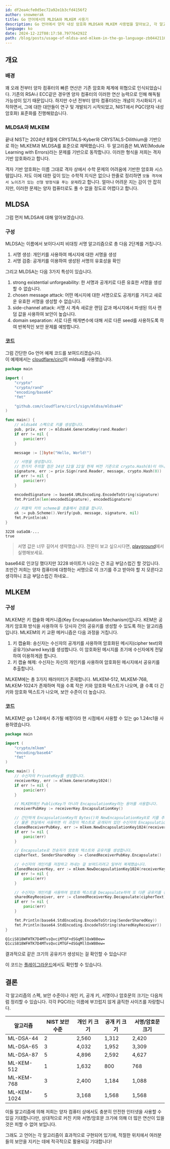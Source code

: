 ```yaml
---
id: df2ea4cfe0d5ec72a92e1b3cfd4156f2
author: snowmerak
title: Go 언어에서의 MLDSA와 MLKEM 사용기
description: Go 언어에서 양자 내성 암호화 MLDSA와 MLKEM 사용법을 알아보고, 각 알고리즘의 특징과 코드 예제를 제공합니다.
language: ko
date: 2024-12-22T08:17:58.797764292Z
path: /blog/posts/usage-of-mldsa-and-mlkem-in-the-go-language-zb0442110
---
```


## 개요

### 배경

꽤 오래 전부터 양자 컴퓨터의 빠른 연산은 기존 암호화 체계에 위협으로 인식되었습니다. 기존의 RSA나 ECC같은 경우엔 양자 컴퓨터의 이러한 연산 능력으로 인해 해독될 가능성이 있기 때문입니다. 하지만 수년 전부터 양자 컴퓨터라는 개념이 가시화되기 시작하면서, 그에 대한 대안들이 연구 및 개발되기 시작되었고, NIST에서 PQC(양자 내성 암호화) 표준화를 진행해왔습니다.

### MLDSA와 MLKEM

끝내 NIST는 2024년 8월에 CRYSTALS-Kyber와 CRYSTALS-Dilithium을 기반으로 하는 MLKEM과 MLDSA를 표준으로 채택했습니다. 두 알고리즘은 MLWE(Module Learning with Errors)라는 문제를 기반으로 동작합니다. 이러한 형식을 저희는 격자 기반 암호화라고 합니다.

격자 기반 암호화는 이름 그대로 격자 상에서 수학 문제의 어려움에 기반한 암호화 시스템입니다. 저도 이에 대한 깊이 있는 수학적 지식은 없으나 한줄로 정리하면 `모듈 격자에서 노이즈가 있는 선형 방정식을 푸는 문제`라고 합니다. 얼마나 어려운 지는 감이 안 잡히지만, 이러한 문제는 양자 컴퓨터로도 풀 수 없을 정도로 어렵다고 합니다.

## MLDSA

그럼 먼저 MLDSA에 대해 알아보겠습니다.

### 구성

MLDSA는 이름에서 보이다시피 비대칭 서명 알고리즘으로 총 다음 2단계를 거칩니다.

1. 서명 생성: 개인키를 사용하여 메시지에 대한 서명을 생성
2. 서명 검증: 공개키를 이용하여 생성된 서명의 유효성을 확인

그리고 MLDSA는 다음 3가지 특성이 있습니다.

1. strong existential unforgeability: 한 서명과 공개키로 다른 유효한 서명을 생성할 수 없습니다.
2. chosen message attack: 어떤 메시지에 대한 서명으로도 공개키를 가지고 새로운 유효한 서명을 생성할 수 없습니다.
3. side-channel attack: 서명 시 계속 새로운 랜덤 값과 메시지에서 파생된 의사 랜덤 값을 사용하여 보안이 높습니다.
4. domain separation: 서로 다른 매개변수에 대해 서로 다른 seed를 사용하도록 하여 반복적인 보안 문제를 예방합니다.

### 코드

그럼 간단한 Go 언어 예제 코드를 보여드리겠습니다.  
이 예제에서는 [cloudflare/circl](github.com/cloudflare/circl)의 mldsa를 사용했습니다.

```go
package main

import (
	"crypto"
	"crypto/rand"
	"encoding/base64"
	"fmt"

	"github.com/cloudflare/circl/sign/mldsa/mldsa44"
)

func main() {
    // mldsa44 스펙으로 키를 생성합니다.
	pub, priv, err := mldsa44.GenerateKey(rand.Reader)
	if err != nil {
		panic(err)
	}

	message := []byte("Hello, World!")

    // 서명을 생성합니다.
    // 한가지 주의할 점은 24년 12월 22일 현재 버전 기준으로 crypto.Hash(0)이 아니면 에러가 발생합니다.
	signature, err := priv.Sign(rand.Reader, message, crypto.Hash(0))
	if err != nil {
		panic(err)
	}

	encodedSignature := base64.URLEncoding.EncodeToString(signature)
	fmt.Println(len(encodedSignature), encodedSignature)

    // 퍼블릭 키의 scheme을 호출해서 검증을 합니다.
	ok := pub.Scheme().Verify(pub, message, signature, nil)
	fmt.Println(ok)
}
```

```
3228 oaSaOA-...
true
```

> 서명 값은 너무 길어서 생략했습니다. 전문이 보고 싶으시다면, [playground](https://go.dev/play/p/nqbUnKpFW3j)에서 실행해보세요.

base64로 인코딩 했다지만 3228 바이트가 나오는 건 조금 부담스럽긴 할 것입니다.  
조만간 저희는 양자 컴퓨터에 대항하는 서명으로 이 크기를 주고 받아야 할 지 모른다고 생각하니 조금 부담스럽긴 하네요..

## MLKEM

### 구성

MLKEM은 키 캡슐화 메커니즘(Key Encapsulation Mechanism)입니다. KEM은 공개키 암호화 방식을 사용하여 두 당사자 간의 공유키를 생성할 수 있도록 하는 알고리즘입니다. MLKEM의 키 교환 메커니즘은 다음 과정을 거칩니다.

1. 키 캡슐화: 송신자는 수신자의 공개키를 사용하여 암호화된 메시지(cipher text)와 공유기(shared key)를 생성합니다. 이 암호화된 메시지를 초기에 수신자에게 전달하여 이용하게끔 합니다.
2. 키 캡슐 해제: 수신자는 자신의 개인키를 사용하여 암호화된 메시지에서 공유키를 추출합니다. 

MLKEM에는 총 3가지 패러미터가 존재합니다. MLKEM-512, MLKEM-768, MLKEM-1024가 존재하며 적을 수록 작은 키와 암호화 텍스트가 나오며, 클 수록 더 긴 키와 암호화 텍스트가 나오며, 보안 수준이 더 높습니다.

### 코드

MLKEM은 go 1.24에서 추가될 예정이라 현 시점에서 사용할 수 있는 go 1.24rc1을 사용하였습니다.

```go
package main

import (
	"crypto/mlkem"
	"encoding/base64"
	"fmt"
)

func main() {
    // 수신자의 PrivateKey를 생성합니다.
	receiverKey, err := mlkem.GenerateKey1024()
	if err != nil {
		panic(err)
	}

    // MLKEM에선 PublicKey가 아니라 EncapsulationKey라는 용어를 사용합니다.
	receiverPubKey := receiverKey.EncapsulationKey()

    // 간단하게 EncapsulationKey의 Bytes()와 NewEncapsulationKeyX로 키를 추출하고 다시 사용할 수 있음을 보여주기 위해 복제했습니다.
    // 물론 현실에서 사용하면 이 과정이 텍스트로 공개되어 있던 수신자의 EncapsulationKey키를 전송자가 객체로 만드는 과정이라 보시면 되겠습니다.
	clonedReceiverPubKey, err := mlkem.NewEncapsulationKey1024(receiverPubKey.Bytes())
	if err != nil {
		panic(err)
	}

    // Encapsulate로 전송자가 암호화 텍스트와 공유키를 생성합니다.
	cipherText, SenderSharedKey := clonedReceiverPubKey.Encapsulate()

    // 수신자의 개인키를 저장하고 꺼내는 걸 보여드리려고 일부러 복제했습니다.
	clonedReceiverKey, err := mlkem.NewDecapsulationKey1024(receiverKey.Bytes())
	if err != nil {
		panic(err)
	}

    // 수신자는 개인키를 사용하여 암호화 텍스트를 Decapsulate하여 또 다른 공유키를 생성합니다.
	sharedKeyReceiver, err := clonedReceiverKey.Decapsulate(cipherText)
	if err != nil {
		panic(err)
	}

	fmt.Println(base64.StdEncoding.EncodeToString(SenderSharedKey))
	fmt.Println(base64.StdEncoding.EncodeToString(sharedKeyReceiver))
}
```

```sh
Q1ciS818WFHTK7D4MTvsQvciMTGF+dSGqMllOxW80ew=
Q1ciS818WFHTK7D4MTvsQvciMTGF+dSGqMllOxW80ew=
```

결과적으로 같은 크기의 공유키가 생성되는 걸 확인할 수 있습니다!

이 코드는 [플레이그라운드](https://go.dev/play/p/n_cxNp435Qn?v=gotip)에서도 확인할 수 있습니다.

## 결론

각 알고리즘의 스펙, 보안 수준이나 개인 키, 공개 키, 서명이나 암호문의 크기는 다음처럼 정리할 수 있습니다. 각각 PQC라는 이름에 부끄럽지 않게 큼직한 사이즈를 자랑합니다.

|알고리즘|NIST 보안 수준|개인 키 크기|공개 키 크기|서명/암호문 크기|
|---|---|---|---|---|
|ML-DSA-44|2|2,560|1,312|2,420|
|ML-DSA-65|3|4,032|1,952|3,309|
|ML-DSA-87|5|4,896|2,592|4,627|
|ML-KEM-512|1|1,632|800|768|
|ML-KEM-768|3|2,400|1,184|1,088|
|ML-KEM-1024|5|3,168|1,568|1,568|

이들 알고리즘에 의해 저희는 양자 컴퓨터 상에서도 충분히 안전한 인터넷을 사용할 수 있길 기대합니다만, 상대적으로 커진 키와 서명/암호문 크기에 의해 더 많은 연산이 있을 것은 피할 수 없어 보입니다.

그래도 고 언어는 각 알고리즘이 효과적으로 구현되어 있기에, 적절한 위치에서 여러분들의 보안을 지키는 데에 적극적으로 활용되길 기대합니다!
